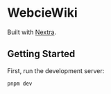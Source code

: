 # WebcieWiki

Built with [Nextra](https://nextra.site/docs).

## Getting Started

First, run the development server:

```bash
pnpm dev
```
